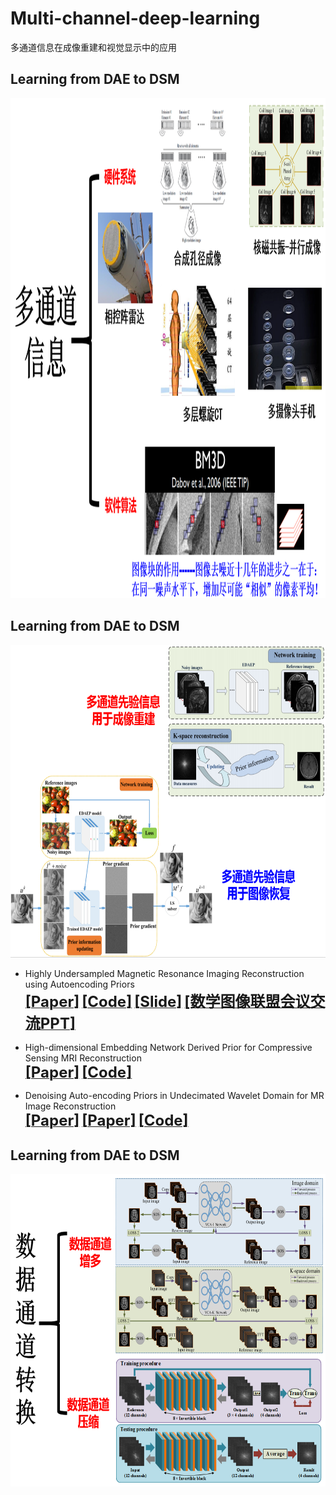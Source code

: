 # Multi-channel-deep-learning
多通道信息在成像重建和视觉显示中的应用

## Learning from DAE to DSM
 <div align="center"><img src="https://github.com/yqx7150/Multi-channel-deep-learning/blob/main/1666443591498.png" width = "1300" height = "800">  </div>

## Learning from DAE to DSM
 <div align="center"><img src="https://github.com/yqx7150/Multi-channel-deep-learning/blob/main/1666445214426.png" width = "800" height = "500">  </div>

  * Highly Undersampled Magnetic Resonance Imaging Reconstruction using Autoencoding Priors  
[<font size=5>**[Paper]**</font>](https://cardiacmr.hms.harvard.edu/files/cardiacmr/files/liu2019.pdf)  [<font size=5>**[Code]**</font>](https://github.com/yqx7150/EDAEPRec)   [<font size=5>**[Slide]**</font>](https://github.com/yqx7150/EDAEPRec/tree/master/Slide) [<font size=5>**[数学图像联盟会议交流PPT]**</font>](https://github.com/yqx7150/EDAEPRec/tree/master/Slide)

  * High-dimensional Embedding Network Derived Prior for Compressive Sensing MRI Reconstruction  
 [<font size=5>**[Paper]**</font>](https://www.sciencedirect.com/science/article/abs/pii/S1361841520300815?via%3Dihub)   [<font size=5>**[Code]**</font>](https://github.com/yqx7150/EDMSPRec)
 
  * Denoising Auto-encoding Priors in Undecimated Wavelet Domain for MR Image Reconstruction  
[<font size=5>**[Paper]**</font>](https://www.sciencedirect.com/science/article/pii/S0925231221000990) [<font size=5>**[Paper]**</font>](https://arxiv.org/ftp/arxiv/papers/1909/1909.01108.pdf)  [<font size=5>**[Code]**</font>](https://github.com/yqx7150/WDAEPRec)

## Learning from DAE to DSM
 <div align="center"><img src="https://github.com/yqx7150/Multi-channel-deep-learning/blob/main/1666445236837.png" width = "800" height = "500">  </div>
